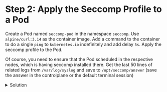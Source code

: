 # Step 2: Apply the Seccomp Profile to a Pod

Create a Pod named `seccomp-pod` in the namespace `seccomp`. Use `alpine/curl:3.14` as the container image. Add a command to the container to do a single `ping` to `kubernetes.io` indefinitely and add delay `5s`. Apply the seccomp profile to the Pod.

Of course, you need to ensure that the Pod scheduled in the respective nodes, which is having seccomp installed there. Get the last 50 lines of related logs from `/var/log/syslog` and save to `/opt/seccomp/answer` (save the answer in the controlplane or the default terminal session)


<details>
  <summary>Solution</summary>

* Get the worker node to be used as node selector to schedule the pod: `kubectl get node --show-labels`

* Create the Pod manifest using the seccomp profile:
```yaml
apiVersion: v1
kind: Pod
metadata:
  name: seccomp-pod
  namespace: seccomp
spec:
  nodeSelector:
    kubernetes.io/hostname: <node-name>
  securityContext:
    seccompProfile:
      type: Localhost
      localhostProfile: syscall-restrict.json
  containers:
  - name: secure-container
    image: alpine/curl:3.14
    command: ["sh", "-c", "while true; do ping -c 1 kubernetes.io; sleep 5; done"]
```

* Apply the Pod manifest: `kubectl apply -f seccomp-pod.yaml`

* Save the last related 50 lines of log: `cat /var/log/syslog | grep "syscall" | tail -50 > /opt/seccomp/answer`

* Aware that the syscall number are changing. When you run an infinite loop with sh, every iteration of the loop will execute the ping command and then sleep for 5 seconds. This activity will generate syscalls logged by seccomp.

</details>
